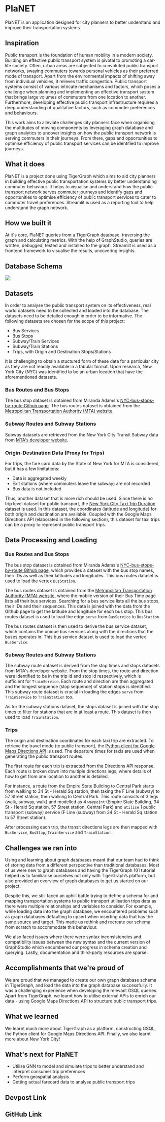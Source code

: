 # PlaNET

PlaNET is an application designed for city planners to better understand and improve their transportation systems

## Inspiration

Public transport is the foundation of human mobility in a modern society. Building an effective public transport system is pivotal to promoting a car-lite society. Often, urban areas are subjected to convoluted public transport networks, swaying commuters towards personal vehicles as their preferred mode of transport. Apart from the environmental impacts of shifting away from individual vehicles, it relieves traffic congestion. Public transport systems consist of various intricate mechanisms and factors, which poses a challenge when planning and implementing an effective transport system that brings large volumes of commuters from one location to another. Furthermore, developing effective public transport infrastructure requires a deep understanding of qualitative factors, such as commuter preferences and behaviours. 

This work aims to alleviate challenges city planners face when organising the multitudes of moving components by leveraging graph database and graph analytics to uncover insights on how the public transport network is serving commuters in their journeys. From there, gaps and opportunities to optimise efficiency of public transport services can be identified to improve journeys.

## What it does

PlaNET is a project done using TigerGraph which aims to aid city planners in building effective public transportation systems by better understanding commuter behaviour. It helps to visualise and understand how the public transport network serves commuter journeys and identify gaps and opportunities to optimise efficiency of public transport services to cater to commuter travel preferences. Streamlit is used as a reporting tool to help understand the graph network. 

## How we built it

At it's core, PlaNET queries from a TigerGraph database, traversing the graph and calculating metrics. With the help of GraphStudio, queries are written, debugged, tested and installed to the graph. Streamlit is used as a frontend framework to visualise the results, uncovering insights.

## Database Schema

![](./images/Schema.png)

## Datasets

In order to analyse the public transport system on its effectiveness, real world datasets need to be collected and loaded into the database. The datasets need to be detailed enough in order to be informative. The following datasets are chosen for the scope of this project:

- Bus Services
- Bus Stops
- Subway/Train Services
- Subway/Train Stations
- Trips, with Origin and Destination Stops/Stations

It is challenging to obtain a stuctured form of these data for a particular city as they are not readily available in a tabular format. Upon research, New York City (NYC) was identified to be an urban location that have the aforementioned datasets.

### Bus Routes and Bus Stops

The bus stop dataset is obtained from Miranda Adams's [NYC-bus-stops-by-route Github page](https://github.com/miranda-adams/NYC-bus-stops-by-route). The bus routes dataset is obtained from the [Metropolitan Transportation Authority (MTA) website](https://bustime.mta.info/m).

### Subway Routes and Subway Stations

Subway datasets are retrieved from the New York City Transit Subway data from [MTA's developer website](http://web.mta.info/developers/developer-data-terms.html#data).

### Origin-Destination Data (Proxy for Trips)

For trips, the fare card data by the State of New York for MTA is considered, but it has a few limitations:

- Data is aggregated weekly
- Exit stations (where commuters leave the subway) are not recorded
- Bus data is not included

Thus, another dataset that is more rich should be used. Since there is no trip level dataset for public transport, the [New York City Taxi Trip Duration](https://www.kaggle.com/competitions/nyc-taxi-trip-duration/data) dataset is used. In this dataset, the coordinates (latitude and longitude) for both origin and destination are available. Coupled with the Google Maps Directions API (elaborated in the following section), this dataset for taxi trips can be a proxy to represent public transport trips.

## Data Processing and Loading

### Bus Routes and Bus Stops

The bus stop dataset is obtained from Miranda Adams's [NYC-bus-stops-by-route Github page](https://github.com/miranda-adams/NYC-bus-stops-by-route), which provides a dataset with the bus stop names, their IDs as well as their latitudes and longitudes. This bus routes dataset is used to load the vertex `BusStation`.

The bus routes dataset is obtained from the [Metropolitan Transportation Authority (MTA) website](https://bustime.mta.info/m), where the mobile version of their Bus Time page lists all their bus services. Searching for a bus service lists all the bus stops, their IDs and their sequences. This data is joined with the data from the Github page to get the latitude and longitude for each bus stop. This bus routes dataset is used to load the edge `serve` from `BusService` to `BusStation`.

The bus routes dataset is then used to derive the bus service dataset, which contains the unique bus services along with the directions that the buses operates in. This bus service dataset is used to load the vertex `BusService`.

### Subway Routes and Subway Stations

The subway route dataset is derived from the stop times and stops datasets from MTA's developer website. From the stop times, the route and direction were identified to be in the trip id and stop id respectively, which is sufficient for `TrainService`. Each route and direction are then aggregated and the longest sequence (stop sequence) of station stops is identified. This subway route dataset is crucial in loading the edges `serve` from `TrainService` to `TrainStation` too.

As for the subway stations dataset, the stops dataset is joined with the stop times to filter for stations that are in at least a route. This dataset is then used to load `TrainStation`.

### Trips

The origin and destination coordinates for each taxi trip are extracted. To retrieve the travel mode (to public transport), the [Python client for Google Maps Directions API](https://github.com/googlemaps/google-maps-services-python) is used. The departure times for taxis are used when generating the public transport routes.

The first route for each trip is extracted from the Directions API response. Each route is broken down into multiple directions legs, where details of how to get from one location to another is detailed.

For instance, a route from the Empire State Building to Central Park starts from walking to 34 St - Herald Sq station, then taking the F Line (subway) to 57 Street station, then walking to Central Park. This route consists of 3 legs (walk, subway, walk) and modelled as 4 `waypoint` (Empire State Building, 34 St - Herald Sq station, 57 Street station, Central Park) and `utilise` 1 public transport (subway) service (F Line (subway) from 34 St - Herald Sq station to 57 Street station).

After processing each trip, the transit directions legs are then mapped with `BusService`, `BusStop`, `TrainService` and `TrainStation`.

## Challenges we ran into

Using and learning about graph databases meant that our team had to think of storing data from a different perspective than traditional databases. Most of us were new to graph databases and having the TigerGraph 101 tutorial helped us to familiarise ourselves not only with TigerGraph’s platform, but also provided an overview of graph databases to get us started on our project. 

Despite this, we still faced an uphill battle trying to define a schema for and mapping transportation systems to public transport utilisation trips data as there were multiple relationships and variables to consider. For example, while loading data into the graph database, we encountered problems such as graph databases defaulting to upsert when inserting data that has the same source and target. This made us rethink and recreate our schema from scratch to accommodate this behaviour. 

We also faced issues where there were syntax inconsistencies and compatibility issues between the new syntax and the current version of GraphStudio which encumbered our progress in schema creation and querying. Lastly, documentation and third-party resources are sparse.

## Accomplishments that we're proud of

We are proud that we managed to create our own graph database schema in TigerGraph, and load the data into the graph database successfully. It was a challenging experience when developing the relevant GSQL queries. Apart from TigerGraph, we learnt how to utilise external APIs to enrich our data - using Google Maps Directions API to structure public transport trips.

## What we learned

We learnt much more about TigerGraph as a platform, constructing GSQL, the Python client for Google Maps Directions API. Finally, we also learnt more about New York City!

## What's next for PlaNET

  - Utilise GNN to model and simulate trips to better understand and interpret consumer trip preferences
  - Perform geospatial analysis
  - Getting actual farecard data to analyse public transport trips


## Devpost Link


## GitHub Link

